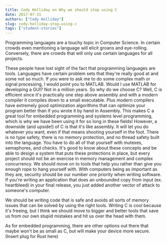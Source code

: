 ```yaml
---
title: Cody Holliday on Why we should stop using C
date: 2017-07-31
authors: ["Cody Holliday"]
slug: cody-holliday-stop-using-c
tags: ["student-stories"]
---
```


Programming languages are a touchy topic in Computer Science. In certain crowds even mentioning a language will elicit
groans and eye-rolling. Conversely, there are crowds that will only use certain languages for all projects.

These people have lost sight of the fact that programming languages are tools.  Languages have certain problem sets
that they're really good at and some not so  much. If you were to ask me to do some complex math or signal processing,
I would point you to MATLAB. Would I use MATLAB for developing a GUI? Not in a million years.  So why do we choose C?
Well, C is efficient since it's practically one step above assembly and with a modern compiler it compiles down to a
small executable.  Plus modern compilers have extremely good optimization algorithms that can optimize your program
better than if you wrote it by hand in Assembly. This makes C a great tool for embedded programming and systems level
programming, which is why we have been using it for so long in these fields! However, a downside (and upside!) of C is
that it's like assembly. It will let you do whatever you want, even if that means shooting yourself in the foot. There
is no type safety, there is no memory protection, and no thread safety built into the language. You have to do all of
that yourself with mutexes, semaphores, and checks. It's good to know about these concepts and be able to design a
system that puts these protections in place, but every project should not be an exercise in memory management and
complex concurrency. We should move on to tools that help you rather than give you enough rope to hang yourself with.
With computers being as important as they are, security should be our number one priority when writing software. If
you're writing an application that does an  unbounded copy from input (ex. heartbleed) in your final release, you just
added another vector of attack to someone's computer.

We should be writing code that is safe and avoids all sorts of memory issues that can be solved by using the right
tools. Writing C is cool because it's freeing, but I think we should move to bigger and better tools that save us from
our own stupid mistakes and hit us over the head with them.

As for embedded programming, there are other options out there that maybe won't be as small as C, but will make your
device more secure.  (Insert plug for Rust here)
